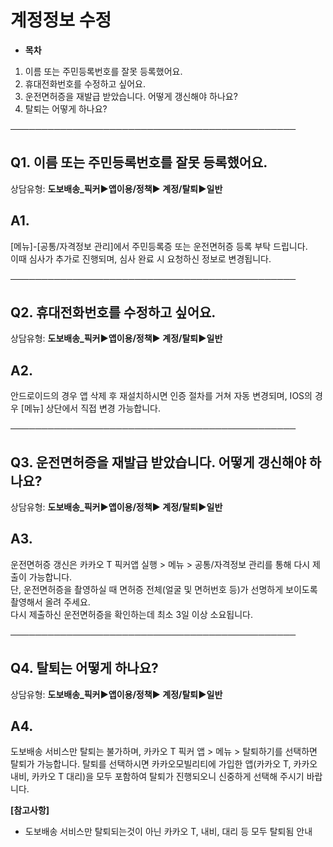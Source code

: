 # 계정정보 수정

* **목차**

1. 이름 또는 주민등록번호를 잘못 등록했어요.
2. 휴대전화번호를 수정하고 싶어요.
3. 운전면허증을 재발급 받았습니다. 어떻게 갱신해야 하나요?
4. 탈퇴는 어떻게 하나요?

──────────────────────────────────────────────

**Q1. 이름 또는 주민등록번호를 잘못 등록했어요.**
-------------------------------

상담유형: **도보배송\_픽커▶앱이용/정책▶ 계정/탈퇴▶일반**

**A1.**
-------

[메뉴]-[공통/자격정보 관리]에서 주민등록증 또는 운전면허증 등록 부탁 드립니다.  
이때 심사가 추가로 진행되며, 심사 완료 시 요청하신 정보로 변경됩니다.

──────────────────────────────────────────────

**Q2. 휴대전화번호를 수정하고 싶어요.**
-------------------------

상담유형: **도보배송\_픽커▶앱이용/정책▶ 계정/탈퇴▶일반**

**A2.**
-------

안드로이드의 경우 앱 삭제 후 재설치하시면 인증 절차를 거쳐 자동 변경되며, IOS의 경우 [메뉴] 상단에서 직접 변경 가능합니다.

──────────────────────────────────────────────

**Q3. 운전면허증을 재발급 받았습니다. 어떻게 갱신해야 하나요?**
---------------------------------------

상담유형: **도보배송\_픽커▶앱이용/정책▶ 계정/탈퇴▶일반**

**A3.**
-------

운전면허증 갱신은 카카오 T 픽커앱 실행 > 메뉴 > 공통/자격정보 관리를 통해 다시 제출이 가능합니다.  
단, 운전면허증을 촬영하실 때 면허증 전체(얼굴 및 면허번호 등)가 선명하게 보이도록 촬영해서 올려 주세요.  
다시 제출하신 운전면허증을 확인하는데 최소 3일 이상 소요됩니다.

──────────────────────────────────────────────

**Q4. 탈퇴는 어떻게 하나요?**
--------------------

상담유형: **도보배송\_픽커▶앱이용/정책▶ 계정/탈퇴▶일반**

**A4.**
-------

도보배송 서비스만 탈퇴는 불가하며, 카카오 T 픽커 앱 > 메뉴 > 탈퇴하기를 선택하면 탈퇴가 가능합니다. 탈퇴를 선택하시면 카카오모빌리티에 가입한 앱(카카오 T, 카카오내비, 카카오 T 대리)을 모두 포함하여 탈퇴가 진행되오니 신중하게 선택해 주시기 바랍니다.

**[참고사항]**

* 도보배송 서비스만 탈퇴되는것이 아닌 카카오 T, 내비, 대리 등 모두 탈퇴됨 안내